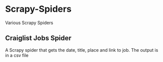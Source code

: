 # Scrapy-Spiders
Various Scrapy Spiders

## Craiglist Jobs Spider
A Scrapy spider that gets the date, title, place and link to job. The output is in a csv file
